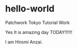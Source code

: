 hello-world
===========

Patchwork Tokyo Tutorial Work


Yes It is amazing day TODAY!!!!!!

I am Hiromi Anzai. 
